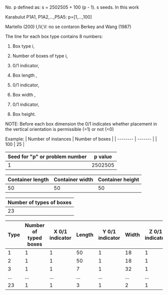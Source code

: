 No. p defined as:
s = 2502505 + 100 (p - 1).
s seeds.
In this work

Karabulut P1A1, P1A2,...,P5A5:
p=[1,...,100]

Martello (200) I,IV,V:
no se contaron
Berkey and Wang (1987)

The line for each box type contains 8 numbers:     

1. Box type i,

2. Number of boxes of type i,

3. 0/1 indicator,

3. Box length ,

5. 0/1 indicator,

6. Box width ,

7. 0/1 indicator,

8. Box height.


NOTE: Before each box dimension the 0/1 indicates whether placement in the vertical orientation is permissible (=1) or not (=0)

Example: 
| Number of instances    | Number of boxes |
| -------- | ------- |
| 100  | 25   |

| Seed for "p" or problem number   | p value  |
| -------- | ------- |
| 1  | 2502505   |

| Container length   | Container width  | Container height  |
| -------- | ------- | ------- |
| 50  | 50   | 50   |

| Number of types of boxes   | 
| -------- |
| 23  |

| Type   | Number of typed boxes  |  X 0/1 indicator  | Length | Y 0/1 indicator  | Width | Z 0/1 indicator  | Height |
| -------- | ------- | -------- | ------- | -------- | ------- | -------- | ------- |
| 1 | 1 | 1 | 50 | 1 | 18 | 1 | 11 |
| 2 | 1 | 1 | 50 | 1 | 18 | 1 | 39 |
| 3 | 1 | 1 | 7 | 1 | 32 | 1 | 33 |
| ... | ... | ... | ... | ... | ... | ... | ... |
|23 | 1 | 1 | 3 | 1 | 2 | 1 | 1|



